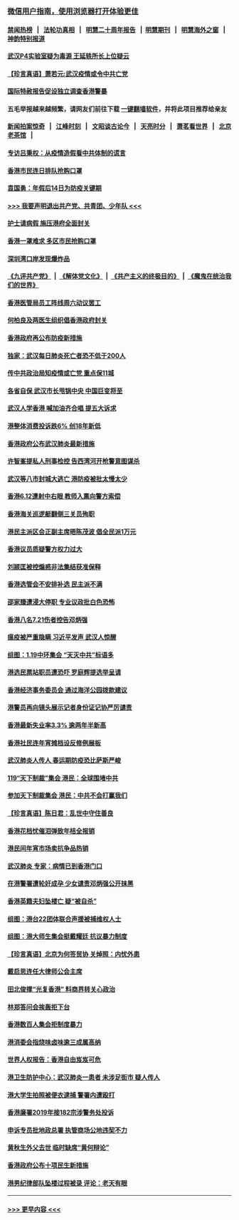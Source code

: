 ### [微信用户指南，使用浏览器打开体验更佳](https://github.com/gfw-breaker/banned-news1/blob/master/indexes/wechat-guide.md?t=0)
#### [禁闻热榜](热点新闻.md?t=0)  &nbsp;&nbsp;|&nbsp;&nbsp; [法轮功真相](https://github.com/gfw-breaker/truth/blob/master/README.md?t=0) &nbsp;&nbsp;|&nbsp;&nbsp; [明慧二十周年报告](https://github.com/gfw-breaker/mh-reports/blob/master/README.md?t=0) &nbsp;&nbsp;|&nbsp;&nbsp;[明慧期刊](https://github.com/gfw-breaker/mh-qikan) &nbsp;&nbsp;|&nbsp;&nbsp; [明慧海外之窗](https://github.com/gfw-breaker/mh-news/blob/master/README.md?t=0) &nbsp;&nbsp;|&nbsp;&nbsp; [神韵特别报道](https://github.com/gfw-breaker/mh-news/blob/master/shenyun.md?t=0)
#### [武汉P4实验室疑为毒源 王延轶所长上位疑云](../pages/nsc415/n11835543.md?t=02030544) 
#### [【珍言真语】萧若元:武汉疫情或令中共亡党](../pages/nsc415/n11829394.md?t=02030544) 
#### [国际特赦报告促设独立调查香港警暴](../pages/nsc415/n11833845.md?t=02030544) 
#### 五毛举报越来越频繁，请网友们前往下载 [一键翻墙软件](https://github.com/gfw-breaker/ssr-accounts)，并将此项目推荐给亲友
#### [新闻拍案惊奇](https://github.com/gfw-breaker/banned-news1/blob/master/pages/link4.md) &nbsp;&nbsp;|&nbsp;&nbsp; [江峰时刻](https://github.com/gfw-breaker/banned-news1/blob/master/pages/link4.md) &nbsp;&nbsp;|&nbsp;&nbsp; [文昭谈古论今](https://github.com/gfw-breaker/banned-news1/blob/master/pages/link4.md) &nbsp;&nbsp;|&nbsp;&nbsp; [天亮时分](https://github.com/gfw-breaker/banned-news1/blob/master/pages/link4.md) &nbsp;&nbsp;|&nbsp;&nbsp; [萧茗看世界](https://github.com/gfw-breaker/banned-news1/blob/master/pages/link4.md) &nbsp;&nbsp;|&nbsp;&nbsp; [北京老茶馆](https://github.com/gfw-breaker/banned-news1/blob/master/pages/link4.md) &nbsp;&nbsp;|&nbsp;&nbsp; 
#### [专访吕秉权：从疫情造假看中共体制的谎言](../pages/nsc415/n11833813.md?t=02030544) 
#### [香港市民连日排队抢购口罩](../pages/nsc415/n11833794.md?t=02030544) 
#### [袁国勇：年假后14日为防疫关键期](../pages/nsc415/n11831088.md?t=02030544) 
#### [>>> 我要声明退出共产党、共青团、少年队 <<<](https://github.com/begood0513/goodnews/blob/master/quit/letter.md) 
#### [护士请病假 施压港府全面封关](../pages/nsc415/n11831030.md?t=02030544) 
#### [香港一罩难求 多区市民抢购口罩](../pages/nsc415/n11831002.md?t=02030544) 
#### [深圳湾口岸发现爆炸品](../pages/nsc415/n11828802.md?t=02030544) 
#### [《九评共产党》](https://github.com/begood0513/9ping.md/blob/master/README.md) &nbsp;|&nbsp; [《解体党文化》](../../../../jtdwh.md/blob/master/README.md)  &nbsp;|&nbsp; [《共产主义的终极目的》](../../../../gczydzjmd.md/blob/master/README.md) &nbsp;|&nbsp; [《魔鬼在统治我们的世界》](../../../../mgztzwmdsj.md/blob/master/README.md) 
#### [香港医管局员工阵线周六动议罢工](../pages/nsc415/n11828762.md?t=02030544) 
#### [何柏良及两医生组织倡香港政府封关](../pages/nsc415/n11828749.md?t=02030544) 
#### [香港政府再公布防疫新措施](../pages/nsc415/n11828716.md?t=02030544) 
#### [独家：武汉每日肺炎死亡者恐不低于200人](../pages/nsc415/n11828240.md?t=02030544) 
#### [传中共政治局知疫情或亡党 重点保11城](../pages/nsc415/n11828145.md?t=02030544) 
#### [各省自保 武汉市长甩锅中央 中国巨变将至](../pages/nsc415/n11828021.md?t=02030544) 
#### [武汉人学香港 喊加油齐合唱 提五大诉求](../pages/nsc415/n11827046.md?t=02030544) 
#### [港整体消费投诉跌6% 创18年新低](../pages/nsc415/n11817280.md?t=02030544) 
#### [香港政府公布武汉肺炎最新措施](../pages/nsc415/n11817152.md?t=02030544) 
#### [许智峯提私人刑事检控 告西湾河开枪警意图谋杀](../pages/nsc415/n11817132.md?t=02030544) 
#### [武汉等八市封城大逃亡 港防疫被批太慢太少](../pages/nsc415/n11817058.md?t=02030544) 
#### [香港6.12遭射中右眼 教师入禀向警方索偿](../pages/nsc415/n11814678.md?t=02030544) 
#### [香港海关巡逻艇翻侧三关员殉职](../pages/nsc415/n11814604.md?t=02030544) 
#### [港民主派区会正副主席晤陈茂波 倡全民派1万元](../pages/nsc415/n11814582.md?t=02030544) 
#### [香港议员质疑警方权力过大](../pages/nsc415/n11814560.md?t=02030544) 
#### [刘颕匡被控煽惑非法集结获准保释](../pages/nsc415/n11811727.md?t=02030544) 
#### [香港选管会不安排补选 民主派不满](../pages/nsc415/n11811691.md?t=02030544) 
#### [邵家臻遭浸大停职 专业议政批白色恐怖](../pages/nsc415/n11811670.md?t=02030544) 
#### [香港八名7.21伤者控告邓炳强](../pages/nsc415/n11811623.md?t=02030544) 
#### [瘟疫被严重隐瞒 习近平发声 武汉人惊醒](../pages/nsc415/n11811186.md?t=02030544) 
#### [组图：1.19中环集会 “天灭中共”标语多](../pages/nsc415/n11809514.md?t=02030544) 
#### [港选民票站职员遭恐吓 罗庭辉提选举呈请](../pages/nsc415/n11808914.md?t=02030544) 
#### [香港经济事务委员会 通过海洋公园拨款建议](../pages/nsc415/n11808906.md?t=02030544) 
#### [港警员再向镜头展示记者身份证记协严厉谴责](../pages/nsc415/n11808888.md?t=02030544) 
#### [香港最新失业率3.3% 逾两年半新高](../pages/nsc415/n11808887.md?t=02030544) 
#### [香港社民连年宵摊档设反修例展板](../pages/nsc415/n11808857.md?t=02030544) 
#### [武汉肺炎人传人 春运期防疫恐比萨斯严峻](../pages/nsc415/n11808739.md?t=02030544) 
#### [119“天下制裁”集会 港民：全球围堵中共](../pages/nsc415/n11806318.md?t=02030544) 
#### [参加天下制裁集会 港民：中共不会打赢我们](../pages/nsc415/n11806596.md?t=02030544) 
#### [【珍言真语】陈日君：乱世中守住善良](../pages/nsc415/n11806247.md?t=02030544) 
#### [香港花档忧催泪弹致年桔全报销](../pages/nsc415/n11806130.md?t=02030544) 
#### [港民间年宵市场卖抗争品热销](../pages/nsc415/n11806073.md?t=02030544) 
#### [武汉肺炎 专家：病情已到香港门口](../pages/nsc415/n11806020.md?t=02030544) 
#### [在港警署遭轮奸成孕 少女谴责邓炳强公开抹黑](../pages/nsc415/n11805981.md?t=02030544) 
#### [香港英籍夫妇坠楼亡 疑“被自杀”](../pages/nsc415/n11805937.md?t=02030544) 
#### [组图：港台22团体联合声援被捕维权人士](../pages/nsc415/n11801834.md?t=02030544) 
#### [组图：港大师生集会挺戴耀廷 抗议暴力制度](../pages/nsc415/n11799298.md?t=02030544) 
#### [【珍言真语】北京为何签贸协 关焯照：内忧外患](../pages/nsc415/n11799790.md?t=02030544) 
#### [戴启思连任大律师公会主席](../pages/nsc415/n11799306.md?t=02030544) 
#### [田北俊撑“光复香港” 料商界转关心政治](../pages/nsc415/n11799287.md?t=02030544) 
#### [林郑答问会挨轰拒下台](../pages/nsc415/n11799261.md?t=02030544) 
#### [香港数百人集会拒制度暴力](../pages/nsc415/n11796941.md?t=02030544) 
#### [港消委会指烧味卤味逾三成属高纳](../pages/nsc415/n11796815.md?t=02030544) 
#### [世界人权报告：香港自由岌岌可危](../pages/nsc415/n11796873.md?t=02030544) 
#### [港卫生防护中心：武汉肺炎一患者 未涉足街市 疑人传人](../pages/nsc415/n11796789.md?t=02030544) 
#### [港大学生拍照被便衣逮捕 警署内遭殴打](../pages/nsc415/n11794174.md?t=02030544) 
#### [香港廉署2019年接182宗涉警务处投诉](../pages/nsc415/n11793899.md?t=02030544) 
#### [申诉专员批地政总署 执管商场公地违契不力](../pages/nsc415/n11793854.md?t=02030544) 
#### [黄秋生外父去世 临时缺席“黄何辩论”](../pages/nsc415/n11793859.md?t=02030544) 
#### [香港政府公布十项民生新措施](../pages/nsc415/n11793826.md?t=02030544) 
#### [港男纪律部队坠楼过程被录 评论：老天有眼](../pages/nsc415/n11793546.md?t=02030544) 

----
#### [ >>> 更早内容 <<< ](../indexes/nsc415-earlier.md)
